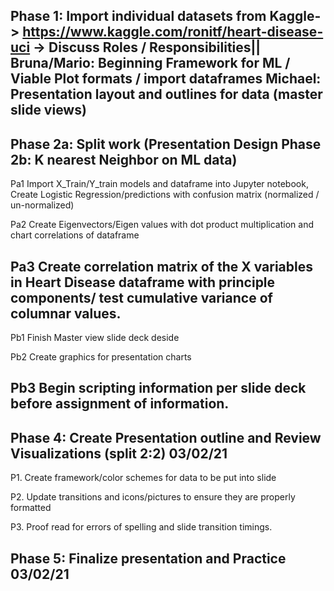 

Phase 1: Import individual datasets from Kaggle-> https://www.kaggle.com/ronitf/heart-disease-uci -> Discuss Roles / Responsibilities||
Bruna/Mario: Beginning Framework for ML / Viable Plot formats / import dataframes
Michael: Presentation layout and outlines for data (master slide views)
----
Phase 2a: Split work (Presentation Design 
Phase 2b: K nearest Neighbor on ML data)
----
 Pa1 Import X_Train/Y_train models and dataframe into Jupyter notebook,
      Create Logistic Regression/predictions with confusion matrix (normalized / un-normalized)
 
 Pa2 Create Eigenvectors/Eigen values with dot product multiplication and chart correlations of dataframe
  
 Pa3 Create correlation matrix of the X variables in Heart Disease dataframe with principle components/ test cumulative variance of columnar values.
----  
 Pb1 Finish Master view slide deck deside
  
 Pb2 Create graphics for presentation charts

 Pb3 Begin scripting information per slide deck before assignment of information.
---
Phase 4: Create Presentation outline and Review Visualizations (split 2:2) 03/02/21
----
 P1. Create framework/color schemes for data to be put into slide
 
 P2. Update transitions and icons/pictures to ensure they are properly formatted
 
 P3. Proof read for errors of spelling and slide transition timings.

Phase 5: Finalize presentation and Practice 03/02/21
----
